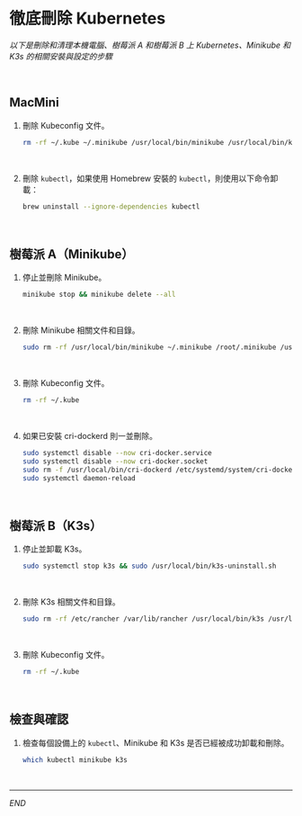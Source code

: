 # 徹底刪除 Kubernetes

_以下是刪除和清理本機電腦、樹莓派 A 和樹莓派 B 上 Kubernetes、Minikube 和 K3s 的相關安裝與設定的步驟_

<br>

## MacMini

1. 刪除 Kubeconfig 文件。

    ```bash
    rm -rf ~/.kube ~/.minikube /usr/local/bin/minikube /usr/local/bin/kubectl
    ```

<br>

2. 刪除 `kubectl`，如果使用 Homebrew 安裝的 `kubectl`，則使用以下命令卸載：

    ```bash
    brew uninstall --ignore-dependencies kubectl
    ```

<br>

## 樹莓派 A（Minikube）

1. 停止並刪除 Minikube。

    ```bash
    minikube stop && minikube delete --all
    ```

<br>

2. 刪除 Minikube 相關文件和目錄。

    ```bash
    sudo rm -rf /usr/local/bin/minikube ~/.minikube /root/.minikube /usr/local/bin/kubectl ~/.kube /root/.kube
    ```

<br>

3. 刪除 Kubeconfig 文件。

    ```bash
    rm -rf ~/.kube
    ```

<br>

4. 如果已安裝 cri-dockerd 則一並刪除。

    ```bash
    sudo systemctl disable --now cri-docker.service
    sudo systemctl disable --now cri-docker.socket
    sudo rm -f /usr/local/bin/cri-dockerd /etc/systemd/system/cri-docker.service /etc/systemd/system/cri-docker.socket
    sudo systemctl daemon-reload
    ```

<br>

## 樹莓派 B（K3s）

1. 停止並卸載 K3s。

    ```bash
    sudo systemctl stop k3s && sudo /usr/local/bin/k3s-uninstall.sh
    ```

<br>

2. 刪除 K3s 相關文件和目錄。

    ```bash
    sudo rm -rf /etc/rancher /var/lib/rancher /usr/local/bin/k3s /usr/local/bin/kubectl
    ```

<br>

3. 刪除 Kubeconfig 文件。

    ```bash
    rm -rf ~/.kube
    ```

<br>

## 檢查與確認

1. 檢查每個設備上的 `kubectl`、Minikube 和 K3s 是否已經被成功卸載和刪除。

    ```bash
    which kubectl minikube k3s
    ```

<br>

___

_END_
